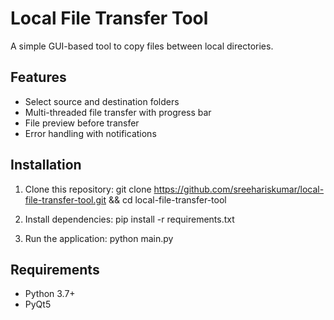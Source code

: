 # Local File Transfer Tool

A simple GUI-based tool to copy files between local directories.

## Features
- Select source and destination folders
- Multi-threaded file transfer with progress bar
- File preview before transfer
- Error handling with notifications

## Installation

1. Clone this repository:
git clone https://github.com/sreehariskumar/local-file-transfer-tool.git && cd local-file-transfer-tool


2. Install dependencies:
pip install -r requirements.txt


3. Run the application:
python main.py


## Requirements
- Python 3.7+
- PyQt5
